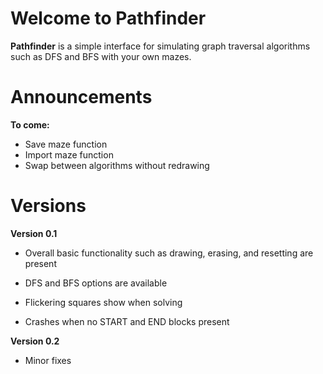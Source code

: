 # Welcome to Pathfinder

**Pathfinder** is a simple interface for simulating graph traversal algorithms such as DFS and BFS with your own mazes.

# Announcements

**To come:**
- Save maze function
- Import maze function
- Swap between algorithms without redrawing

# Versions

**Version 0.1**
- Overall basic functionality such as drawing, erasing, and resetting are present
- DFS and BFS options are available

- Flickering squares show when solving
- Crashes when no START and END blocks present

**Version 0.2**
- Minor fixes
